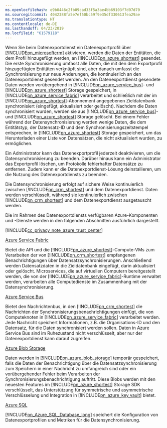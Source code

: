 ```yaml
---
ms.openlocfilehash: e9b0446c2fb09cad33f5a3ae4bb69103f7d07d70
ms.sourcegitcommit: 4042388fa5e7ef50bc59f9e35df330613fea29ae
ms.translationtype: HT
ms.contentlocale: de-DE
ms.lasthandoff: 04/23/2019
ms.locfileid: "61579118"
---
```

Wenn Sie beim Datenexportdienst ein Datenexportprofil über [!INCLUDE[pn_microsoftcrm](pn-microsoftcrm.md)] aktivieren, werden die Daten der Entitäten, die dem Profil hinzugefügt werden, an [!INCLUDE[pn_azure_shortest](pn-azure-shortest.md)] gesendet. Die erste Synchronisierung umfasst alle Daten, die mit den dem Exportprofil hinzugefügten Entitäten verknüpft sind, aber danach umfasst die Synchronisierung nur neue Änderungen, die kontinuierlich an den Datenexportdienst gesendet werden. An den Datenexportdienst gesendete Daten werden vorübergehend in [!INCLUDE[pn_azure_service_bus](pn_azure_service_bus.md)]- und [!INCLUDE[pn_azure_shortest](pn-azure-shortest.md)] Storage gespeichert, in [!INCLUDE[pn_azure_service_fabric](pn_azure_service_fabric.md)] verarbeitet und schließlich mit der im [!INCLUDE[pn_azure_shortest](pn-azure-shortest.md)]-Abonnement angegebenen Zieldatenbank synchronisiert (eingefügt, aktualisiert oder gelöscht). Nachdem die Daten synchronisiert wurden, werden sie aus [!INCLUDE[pn_azure_service_bus](pn_azure_service_bus.md)]- und [!INCLUDE[pn_azure_shortest](pn-azure-shortest.md)] Storage gelöscht. Bei einem Fehler während der Datensynchronisierung werden wenige Daten, die dem Entitätstyp, der Datensatz-ID und dem Synchronisierungszeitstempel entsprechen, in [!INCLUDE[pn_azure_shortest](pn-azure-shortest.md)] Storage gespeichert, um das Herunterladen einer Liste von Datensätzen, die nicht aktualisiert wurden, zu ermöglichen.  
  
 Ein Administrator kann das Datenexportprofil jederzeit deaktivieren, um die Datensynchronisierung zu beenden. Darüber hinaus kann ein Administrator das Exportprofil löschen, um Protokolle fehlerhafter Datensätze zu entfernen. Zudem kann er die Datenexportdienst-Lösung deinstallieren, um die Nutzung des Datenexportdiensts zu beenden.  
  
 Die Datensynchronisierung erfolgt auf sichere Weise kontinuierlich zwischen [!INCLUDE[pn_crm_shortest](pn-crm-shortest.md)] und dem Datenexportdienst. Daten werden verschlüsselt, während sie kontinuierlich zwischen [!INCLUDE[pn_crm_shortest](pn-crm-shortest.md)] und dem Datenexportdienst ausgetauscht werden.  
  
 Die im Rahmen des Datenexportdiensts verfügbaren Azure-Komponenten und -Dienste werden in den folgenden Abschnitten ausführlich dargestellt.  
  
 [!INCLUDE[cc_privacy_note_azure_trust_center](cc_privacy_note_azure_trust_center.md)]  
  
 [Azure Service Fabric](https://azure.microsoft.com/services/service-fabric/)  
  
 Bietet die API und die [!INCLUDE[pn_azure_shortest](pn-azure-shortest.md)]-Compute-VMs zum Verarbeiten der von [!INCLUDE[pn_crm_shortest](pn-crm-shortest.md)] empfangenen Benachrichtigungen über Datensatzsynchronisierungen. Anschließend werden Datensatzdaten in die Zieldatenbank eingefügt, darin aktualisiert oder gelöscht. Microservices, die auf virtuellen Computern bereitgestellt werden, die von der [!INCLUDE[pn_azure_service_fabric](pn_azure_service_fabric.md)]-Runtime verwaltet werden, verarbeiten alle Computedienste im Zusammenhang mit der Datensynchronisierung.  
  
 [Azure Service Bus](https://azure.microsoft.com/services/service-bus/)  
  
 Bietet den Nachrichtenbus, in den [!INCLUDE[pn_crm_shortest](pn-crm-shortest.md)] die Nachrichten der Synchronisierungsbenachrichtigungen einfügt, die von Computeknoten in [!INCLUDE[pn_azure_service_fabric](pn_azure_service_fabric.md)] verarbeitet werden. Jede Nachricht speichert Informationen, z.B. die Organisations-ID und den Datensatz, für die Daten synchronisiert werden sollen. Daten in Azure Service Bus sind im Ruhezustand nicht verschlüsselt, aber nur der Datenexportdienst kann darauf zugreifen.  
  
 [Azure Blob Storage](https://azure.microsoft.com/services/storage/)  
  
 Daten werden in [!INCLUDE[pn_azure_blob_storage](pn_azure_blob_storage.md)] temporär gespeichert, falls die Daten der Benachrichtigung über die Datensatzsynchronisierung zum Speichern in einer Nachricht zu umfangreich sind oder ein vorübergehender Fehler beim Verarbeiten der Synchronisierungsbenachrichtigung auftritt. Diese Blobs werden mit den neuesten Features im [!INCLUDE[pn_azure_shortest](pn-azure-shortest.md)] Storage SDK verschlüsselt, das Unterstützung für symmetrische und asymmetrische Verschlüsselung und Integration in [!INCLUDE[pn_azure_key_vault](pn-azure-key-vault.md)] bietet.  
  
 [Azure SQL](https://azure.microsoft.com/services/sql-database/)  
  
 [!INCLUDE[pn_Azure_SQL_Database_long](pn-azure-sql-database-long.md)] speichert die Konfiguration von Datenexportprofilen und Metriken für die Datensynchronisierung.